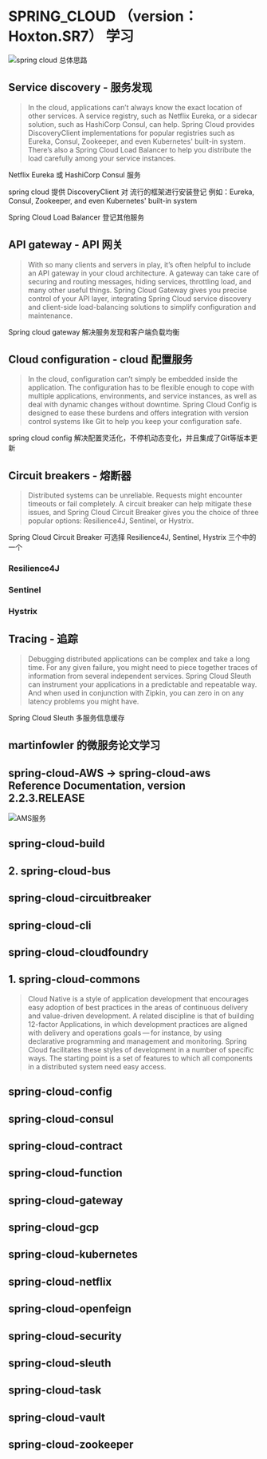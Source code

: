 # SPRING_CLOUD （version：Hoxton.SR7） 学习
![spring cloud 总体思路](https://spring.io/images/diagram-microservices-dark-4a2e5817aac093437f4f3b3a5be8be88.svg)

## Service discovery - 服务发现
> In the cloud, applications can’t always know the exact location of other services. A service registry, such as Netflix Eureka, or a sidecar solution, such as HashiCorp Consul, can help. Spring Cloud provides DiscoveryClient implementations for popular registries such as Eureka, Consul, Zookeeper, and even Kubernetes' built-in system. There’s also a Spring Cloud Load Balancer to help you distribute the load carefully among your service instances.

Netflix Eureka 或 HashiCorp Consul 服务

spring cloud 提供 DiscoveryClient 对 流行的框架进行安装登记 例如：Eureka, Consul, Zookeeper, and even Kubernetes' built-in system

Spring Cloud Load Balancer 登记其他服务

## API gateway - API 网关

> With so many clients and servers in play, it’s often helpful to include an API gateway in your cloud architecture. A gateway can take care of securing and routing messages, hiding services, throttling load, and many other useful things. Spring Cloud Gateway gives you precise control of your API layer, integrating Spring Cloud service discovery and client-side load-balancing solutions to simplify configuration and maintenance.

Spring cloud gateway 解决服务发现和客户端负载均衡

## Cloud configuration - cloud 配置服务
> In the cloud, configuration can’t simply be embedded inside the application. The configuration has to be flexible enough to cope with multiple applications, environments, and service instances, as well as deal with dynamic changes without downtime. Spring Cloud Config is designed to ease these burdens and offers integration with version control systems like Git to help you keep your configuration safe.

spring cloud config 解决配置灵活化，不停机动态变化，并且集成了Git等版本更新

## Circuit breakers - 熔断器
> Distributed systems can be unreliable. Requests might encounter timeouts or fail completely. A circuit breaker can help mitigate these issues, and Spring Cloud Circuit Breaker gives you the choice of three popular options: Resilience4J, Sentinel, or Hystrix.

Spring Cloud Circuit Breaker 可选择  Resilience4J, Sentinel, Hystrix 三个中的一个
### Resilience4J
### Sentinel
### Hystrix

## Tracing - 追踪
> Debugging distributed applications can be complex and take a long time. For any given failure, you might need to piece together traces of information from several independent services. Spring Cloud Sleuth can instrument your applications in a predictable and repeatable way. And when used in conjunction with Zipkin, you can zero in on any latency problems you might have.

Spring Cloud Sleuth 多服务信息缓存



## martinfowler 的微服务论文学习 


## spring-cloud-AWS -> spring-cloud-aws Reference Documentation, version 2.2.3.RELEASE
![AMS服务](https://s1.ax1x.com/2020/08/25/d6aU9P.png)


## spring-cloud-build
## 2. spring-cloud-bus
## spring-cloud-circuitbreaker
## spring-cloud-cli
## spring-cloud-cloudfoundry
## 1. spring-cloud-commons
> Cloud Native is a style of application development that encourages easy adoption of best practices in the areas of continuous delivery and value-driven development. A related discipline is that of building 12-factor Applications, in which development practices are aligned with delivery and operations goals — for instance, by using declarative programming and management and monitoring. Spring Cloud facilitates these styles of development in a number of specific ways. The starting point is a set of features to which all components in a distributed system need easy access.
### 


## spring-cloud-config
## spring-cloud-consul
## spring-cloud-contract
## spring-cloud-function
## spring-cloud-gateway
## spring-cloud-gcp
## spring-cloud-kubernetes
## spring-cloud-netflix
## spring-cloud-openfeign
## spring-cloud-security
## spring-cloud-sleuth
## spring-cloud-task
## spring-cloud-vault
## spring-cloud-zookeeper